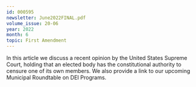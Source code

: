 ```yaml
---
id: 000595
newsletter: June2022FINAL.pdf
volume_issue: 20-06
year: 2022
month: 6
topic: First Amendment
---
```


In this article we discuss a recent opinion by the United States Supreme Court, holding that an elected body has the constitutional authority to censure one of its own members. We also provide a link to our upcoming Municipal Roundtable on DEI Programs.
